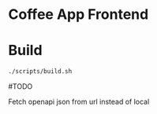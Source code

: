 # Coffee App Frontend



# Build

```bash
./scripts/build.sh
```


#TODO

Fetch openapi json from url instead of local